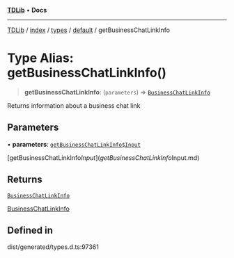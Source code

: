 [**TDLib**](../../../../../../README.md) • **Docs**

***

[TDLib](../../../../../../modules.md) / [index](../../../../../README.md) / [types](../../../README.md) / [default](../README.md) / getBusinessChatLinkInfo

# Type Alias: getBusinessChatLinkInfo()

> **getBusinessChatLinkInfo**: (`parameters`) => [`BusinessChatLinkInfo`](BusinessChatLinkInfo-1.md)

Returns information about a business chat link

## Parameters

• **parameters**: [`getBusinessChatLinkInfo$Input`](getBusinessChatLinkInfo$Input.md)

[getBusinessChatLinkInfo$Input](getBusinessChatLinkInfo$Input.md)

## Returns

[`BusinessChatLinkInfo`](BusinessChatLinkInfo-1.md)

[BusinessChatLinkInfo](BusinessChatLinkInfo-1.md)

## Defined in

dist/generated/types.d.ts:97361
